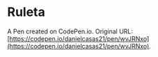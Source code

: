# Ruleta

A Pen created on CodePen.io. Original URL: [https://codepen.io/danielcasas21/pen/wvJRNxo](https://codepen.io/danielcasas21/pen/wvJRNxo).


